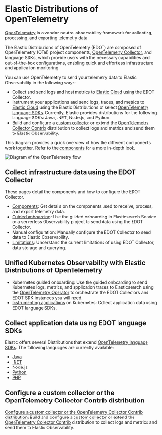 # Elastic Distributions of OpenTelemetry

[OpenTelemetry](https://opentelemetry.io/docs/) is a vendor-neutral observability framework for collecting, processing, and exporting telemetry data.

The Elastic Distributions of OpenTelemetry (EDOT) are composed of OpenTelemetry (OTel) project components, [OpenTelemetry Collector](https://github.com/open-telemetry/opentelemetry-collector), and language SDKs, which provide users with the necessary capabilities and out-of-the-box configurations, enabling quick and effortless infrastructure and application monitoring.

You can use OpenTelemetry to send your telemetry data to Elastic Observability in the following ways:

- Collect and send logs and host metrics to [Elastic Cloud](https://cloud.elastic.co/) using the EDOT Collector.
- Instrument your applications and send logs, traces, and metrics to [Elastic Cloud](https://cloud.elastic.co/) using the Elastic Distributions of select [OpenTelemetry language SDKs](https://opentelemetry.io/docs/languages/). Currently, Elastic provides distributions for the following language SDKs: Java, .NET, Node.js, and Python.
- Build and configure a [custom collector](https://opentelemetry.io/docs/collector/custom-collector/) or extend the [OpenTelemetry Collector Contrib](https://github.com/open-telemetry/opentelemetry-collector-contrib) distribution to collect logs and metrics and send them to Elastic Observability.

This diagram provides a quick overview of how the different components work together. Refer to the [components](docs/collector-components.md) for a more in-depth look.

![Diagram of the OpenTelemetry flow](docs/images/elastic-otel-overview.png)

## Collect infrastructure data using the EDOT Collector

These pages detail the components and how to configure the EDOT Collector.

- [Components](docs/collector-components.md): Get details on the components used to receive, process, and export telemetry data.
- [Guided onboarding](docs/guided-onboarding.md): Use the guided onboarding in Elasticsearch Service or a serverless Observability project to send data using the EDOT Collector.
- [Manual configuration](docs/manual-configuration.md): Manually configure the EDOT Collector to send data to Elastic Observability.
- [Limitations](docs/limitations.md): Understand the current limitations of using EDOT Collector, data storage and querying.

## Unified Kubernetes Observability with Elastic Distributions of OpenTelemetry

- [Kubernetes guided onboarding](docs/kubernetes/operator/README.md): Use the guided onboarding to send Kubernetes logs, metrics, and application traces to Elasticsearch using the [OpenTelemetry Operator](https://github.com/open-telemetry/opentelemetry-operator/) to orchestrate the EDOT Collectors and EDOT SDK instances you will need.
- [Instrumenting applications](docs/kubernetes/operator/instrumenting-applications.md) on Kubernetes: Collect application data using EDOT language SDKs.

## Collect application data using EDOT language SDKs

Elastic offers several Distributions that extend [OpenTelemetry language SDKs](https://opentelemetry.io/docs/languages/). The following languages are currently available:

* [Java](https://github.com/elastic/elastic-otel-java)
* [.NET](https://github.com/elastic/elastic-otel-dotnet)
* [Node.js](https://github.com/elastic/elastic-otel-node)
* [Python](https://github.com/elastic/elastic-otel-python)
* [PHP](https://github.com/elastic/elastic-otel-php/)

## Configure a custom collector or the OpenTelemetry Collector Contrib distribution

[Configure a custom collector or the OpenTelemetry Collector Contrib distribution](docs/configure-upstream-collector.md): Build and configure a [custom collector](https://opentelemetry.io/docs/collector/custom-collector/) or extend the [OpenTelemetry Collector Contrib](https://github.com/open-telemetry/opentelemetry-collector-contrib) distribution to collect logs and metrics and send them to Elastic Observability.
